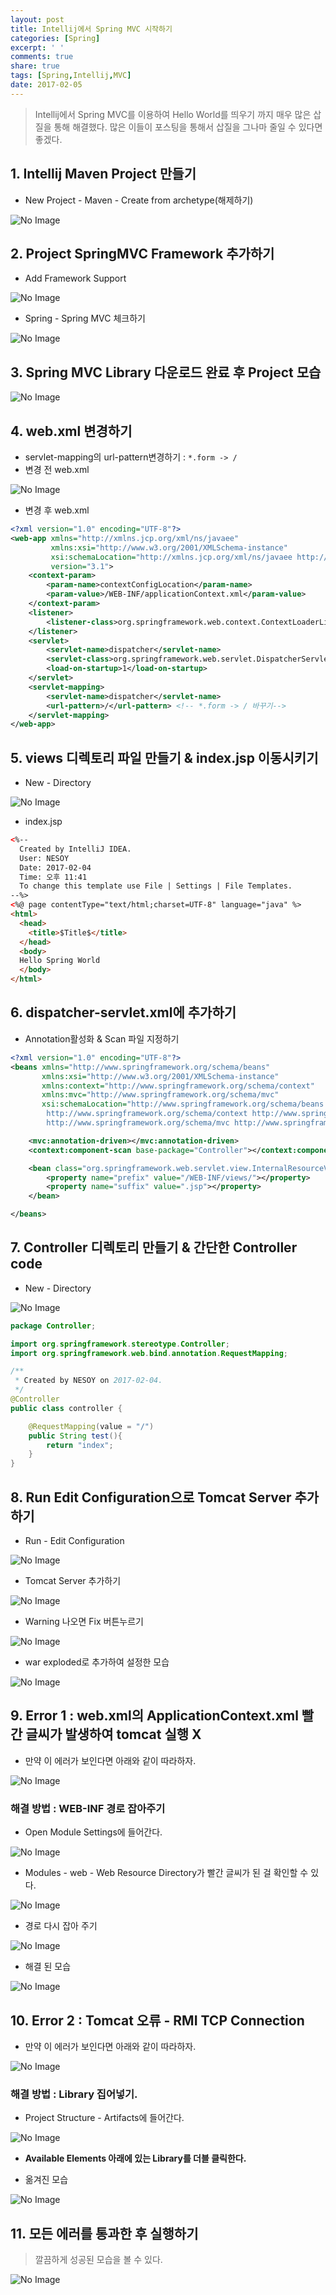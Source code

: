 ```yaml
---
layout: post
title: Intellij에서 Spring MVC 시작하기
categories: [Spring]
excerpt: ' '
comments: true
share: true
tags: [Spring,Intellij,MVC]
date: 2017-02-05
---
```


> Intellij에서 Spring MVC를 이용하여 Hello World를 띄우기 까지 매우 많은 삽질을 통해 해결했다. 많은 이들이 포스팅을 통해서 삽질을 그나마 줄일 수 있다면 좋겠다.

## 1. Intellij Maven Project 만들기

- New Project - Maven - Create from archetype(해제하기)

![No Image](/assets/20170204/1.PNG)

## 2. Project SpringMVC Framework 추가하기

- Add Framework Support

![No Image](/assets/20170204/2.PNG)

- Spring - Spring MVC 체크하기

![No Image](/assets/20170204/3.PNG)

## 3. Spring MVC Library 다운로드 완료 후 Project 모습
![No Image](/assets/20170204/4.PNG)

## 4. web.xml 변경하기
- servlet-mapping의 url-pattern변경하기 : ``` *.form -> / ```
- 변경 전 web.xml

![No Image](/assets/20170204/5.PNG)

- 변경 후 web.xml

```xml
<?xml version="1.0" encoding="UTF-8"?>
<web-app xmlns="http://xmlns.jcp.org/xml/ns/javaee"
         xmlns:xsi="http://www.w3.org/2001/XMLSchema-instance"
         xsi:schemaLocation="http://xmlns.jcp.org/xml/ns/javaee http://xmlns.jcp.org/xml/ns/javaee/web-app_3_1.xsd"
         version="3.1">
    <context-param>
        <param-name>contextConfigLocation</param-name>
        <param-value>/WEB-INF/applicationContext.xml</param-value>
    </context-param>
    <listener>
        <listener-class>org.springframework.web.context.ContextLoaderListener</listener-class>
    </listener>
    <servlet>
        <servlet-name>dispatcher</servlet-name>
        <servlet-class>org.springframework.web.servlet.DispatcherServlet</servlet-class>
        <load-on-startup>1</load-on-startup>
    </servlet>
    <servlet-mapping>
        <servlet-name>dispatcher</servlet-name>
        <url-pattern>/</url-pattern> <!-- *.form -> / 바꾸기-->
    </servlet-mapping>
</web-app>
```

## 5. views 디렉토리 파일 만들기 & index.jsp 이동시키기

- New - Directory

![No Image](/assets/20170204/6.PNG)

- index.jsp

```html
<%--
  Created by IntelliJ IDEA.
  User: NESOY
  Date: 2017-02-04
  Time: 오후 11:41
  To change this template use File | Settings | File Templates.
--%>
<%@ page contentType="text/html;charset=UTF-8" language="java" %>
<html>
  <head>
    <title>$Title$</title>
  </head>
  <body>
  Hello Spring World
  </body>
</html>
```

## 6. dispatcher-servlet.xml에 추가하기

- Annotation활성화 & Scan 파일 지정하기

```xml
<?xml version="1.0" encoding="UTF-8"?>
<beans xmlns="http://www.springframework.org/schema/beans"
       xmlns:xsi="http://www.w3.org/2001/XMLSchema-instance"
       xmlns:context="http://www.springframework.org/schema/context"
       xmlns:mvc="http://www.springframework.org/schema/mvc"
       xsi:schemaLocation="http://www.springframework.org/schema/beans http://www.springframework.org/schema/beans/spring-beans.xsd
        http://www.springframework.org/schema/context http://www.springframework.org/schema/context/spring-context-4.0.xsd
        http://www.springframework.org/schema/mvc http://www.springframework.org/schema/mvc/spring-mvc-4.0.xsd">

    <mvc:annotation-driven></mvc:annotation-driven>
    <context:component-scan base-package="Controller"></context:component-scan>

    <bean class="org.springframework.web.servlet.view.InternalResourceViewResolver">
        <property name="prefix" value="/WEB-INF/views/"></property>
        <property name="suffix" value=".jsp"></property>
    </bean>

</beans>
```

## 7. Controller 디렉토리 만들기 & 간단한 Controller code

- New - Directory

![No Image](/assets/20170204/7.PNG)

```java
package Controller;

import org.springframework.stereotype.Controller;
import org.springframework.web.bind.annotation.RequestMapping;

/**
 * Created by NESOY on 2017-02-04.
 */
@Controller
public class controller {

    @RequestMapping(value = "/")
    public String test(){
        return "index";
    }
}
```

## 8. Run Edit Configuration으로 Tomcat Server 추가하기

- Run - Edit Configuration

![No Image](/assets/20170204/8.PNG)

- Tomcat Server 추가하기

![No Image](/assets/20170204/9.PNG)

- Warning 나오면 Fix 버튼누르기

![No Image](/assets/20170204/10.PNG)

- war exploded로 추가하여 설정한 모습

![No Image](/assets/20170204/11.PNG)

## 9. Error 1 : web.xml의 ApplicationContext.xml 빨간 글씨가 발생하여 tomcat 실행 X

- 만약 이 에러가 보인다면 아래와 같이 따라하자.

![No Image](/assets/20170204/12.PNG)

### 해결 방법 : WEB-INF 경로 잡아주기

- Open Module Settings에 들어간다.

![No Image](/assets/20170204/13.PNG)

- Modules - web - Web Resource Directory가 빨간 글씨가 된 걸 확인할 수 있다.

![No Image](/assets/20170204/14.PNG)

- 경로 다시 잡아 주기

![No Image](/assets/20170204/15.PNG)

- 해결 된 모습

![No Image](/assets/20170204/16.PNG)

## 10. Error 2 : Tomcat 오류 - RMI TCP Connection

- 만약 이 에러가 보인다면 아래와 같이 따라하자.

![No Image](/assets/20170204/17.PNG)

### 해결 방법 : Library 집어넣기.

- Project Structure - Artifacts에 들어간다.

![No Image](/assets/20170204/18.PNG)

- **Available Elements 아래에 있는 Library를 더블 클릭한다.**

- 옮겨진 모습

![No Image](/assets/20170204/19.PNG)

## 11. 모든 에러를 통과한 후 실행하기

> 깔끔하게 성공된 모습을 볼 수 있다.

![No Image](/assets/20170204/20.PNG)
